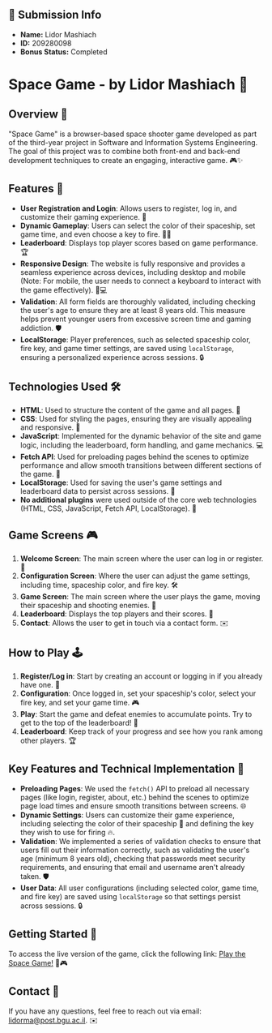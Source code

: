 ## 📄 Submission Info

- **Name:** Lidor Mashiach
- **ID:** 209280098
- **Bonus Status:** Completed


# Space Game - by Lidor Mashiach 🚀

## Overview 🌌
"Space Game" is a browser-based space shooter game developed as part of the third-year project in Software and Information Systems Engineering. The goal of this project was to combine both front-end and back-end development techniques to create an engaging, interactive game. 🎮✨

## Features 🌟
- **User Registration and Login**: Allows users to register, log in, and customize their gaming experience. 🔑
- **Dynamic Gameplay**: Users can select the color of their spaceship, set game time, and even choose a key to fire. 🚀🔥
- **Leaderboard**: Displays top player scores based on game performance. 🏆
- **Responsive Design**: The website is fully responsive and provides a seamless experience across devices, including desktop and mobile (Note: For mobile, the user needs to connect a keyboard to interact with the game effectively). 📱💻
- **Validation**: All form fields are thoroughly validated, including checking the user's age to ensure they are at least 8 years old. This measure helps prevent younger users from excessive screen time and gaming addiction. 🛡️
- **LocalStorage**: Player preferences, such as selected spaceship color, fire key, and game timer settings, are saved using `localStorage`, ensuring a personalized experience across sessions. 🔒

## Technologies Used 🛠️
- **HTML**: Used to structure the content of the game and all pages. 📄
- **CSS**: Used for styling the pages, ensuring they are visually appealing and responsive. 🎨
- **JavaScript**: Implemented for the dynamic behavior of the site and game logic, including the leaderboard, form handling, and game mechanics. 💻
- **Fetch API**: Used for preloading pages behind the scenes to optimize performance and allow smooth transitions between different sections of the game. 🔄
- **LocalStorage**: Used for saving the user's game settings and leaderboard data to persist across sessions. 🧠
- **No additional plugins** were used outside of the core web technologies (HTML, CSS, JavaScript, Fetch API, LocalStorage). 🚫

## Game Screens 🎮
1. **Welcome Screen**: The main screen where the user can log in or register. 🌟
2. **Configuration Screen**: Where the user can adjust the game settings, including time, spaceship color, and fire key. 🛠️
3. **Game Screen**: The main screen where the user plays the game, moving their spaceship and shooting enemies. 🚀
4. **Leaderboard**: Displays the top players and their scores. 🏅
5. **Contact**: Allows the user to get in touch via a contact form. ✉️

## How to Play 🕹️
1. **Register/Log in**: Start by creating an account or logging in if you already have one. 📝
2. **Configuration**: Once logged in, set your spaceship's color, select your fire key, and set your game time. 🎮
3. **Play**: Start the game and defeat enemies to accumulate points. Try to get to the top of the leaderboard! 🚀
4. **Leaderboard**: Keep track of your progress and see how you rank among other players. 🏆

## Key Features and Technical Implementation 🔧
- **Preloading Pages**: We used the `fetch()` API to preload all necessary pages (like login, register, about, etc.) behind the scenes to optimize page load times and ensure smooth transitions between screens. 🌐
- **Dynamic Settings**: Users can customize their game experience, including selecting the color of their spaceship 🚀 and defining the key they wish to use for firing 🔥.
- **Validation**: We implemented a series of validation checks to ensure that users fill out their information correctly, such as validating the user's age (minimum 8 years old), checking that passwords meet security requirements, and ensuring that email and username aren't already taken. 🛡️
- **User Data**: All user configurations (including selected color, game time, and fire key) are saved using `localStorage` so that settings persist across sessions. 🔒

## Getting Started 🏁
To access the live version of the game, click the following link:
[Play the Space Game!](https://wed-2023.github.io/assignment2-209280098_assignment2/) 🚀🎮


## Contact 📧
If you have any questions, feel free to reach out via email: [lidorma@post.bgu.ac.il](mailto:lidorma@post.bgu.ac.il). ✉️
